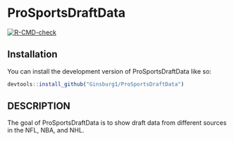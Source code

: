 
<!-- README.md is generated from README.Rmd. Please edit that file -->

# ProSportsDraftData

<!-- badges: start -->

[![R-CMD-check](https://github.com/Ginsburg1/ProSportsDraftData/actions/workflows/R-CMD-check.yaml/badge.svg)](https://github.com/Ginsburg1/ProSportsDraftData/actions/workflows/R-CMD-check.yaml)
<!-- badges: end -->

## Installation

You can install the development version of ProSportsDraftData like so:

``` r
devtools::install_github("Ginsburg1/ProSportsDraftData")
```

## DESCRIPTION

The goal of ProSportsDraftData is to show draft data from different
sources in the NFL, NBA, and NHL.
